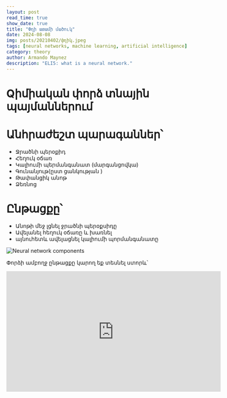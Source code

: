 ```yaml
---
layout: post
read_time: true
show_date: true
title: "Փղի ատամի մածուկ"
date: 2024-08-08
img: posts/20210402/փղիկ.jpeg
tags: [neural networks, machine learning, artificial intelligence]
category: theory
author: Armando Maynez
description: "ELI5: what is a neural network."
---
```


# Qիմիական փորձ տնային պայմաններում 
# Անհրաժեշտ պարագաններ՝
- Ջրածնի պերօքիդ
- Հեղուկ օճառ
- Կալիումի պերմանգանատ (մարգանցովկա)
- Գունանյութ(ըստ ցանկության )
- Թափանցիկ անոթ
- Ձեռնոց
#  Ընթացքը՝
- Անոթի մեջ լցնել ջրածնի պերօքսիդը
- Ավելանել հեղուկ օճառը և խառնել
- այնուհետև ավելացնել կալիումի պորմանգանատը

![Neural network components](./assets/img/posts/20210228/nnet_flow.gif)

Փորձի ամբողջ ընթացքը կարող եք տեսնել ստորև՝


<iframe width="560" height="315" src="https://www.youtube.com/embed/QBCYHkDlZGs" title="YouTube video player" frameborder="0" allow="accelerometer; autoplay; clipboard-write; encrypted-media; gyroscope; picture-in-picture" allowfullscreen></iframe>

